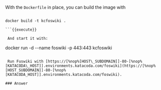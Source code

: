  With the `Dockerfile` in place, you can build the image with

```

docker build -t kcfoswiki .

```{{execute}}

 And start it with:
```

docker run -d --name foswiki -p 443:443 kcfoswiki

```{{execute}}

 Run Fuswiki with [https://[%nop%[HOST\_SUBDOMAIN]]-80-[%nop%[KATACODA\_HOST]].environments.katacoda.com/foswiki](https://[%nop%[HOST_SUBDOMAIN]]-80-[%nop%[KATACODA_HOST]].environments.katacoda.com/foswiki).

### Answer	


